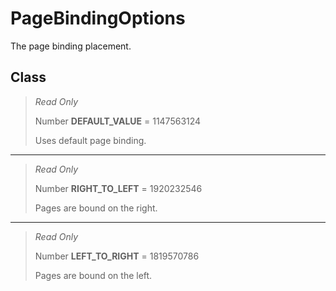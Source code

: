 # PageBindingOptions
The page binding placement.

## Class
> *Read Only* 
> 
> Number **DEFAULT_VALUE** = 1147563124
> 
> Uses default page binding.
*** 
> *Read Only* 
> 
> Number **RIGHT_TO_LEFT** = 1920232546
> 
> Pages are bound on the right.
*** 
> *Read Only* 
> 
> Number **LEFT_TO_RIGHT** = 1819570786
> 
> Pages are bound on the left.


